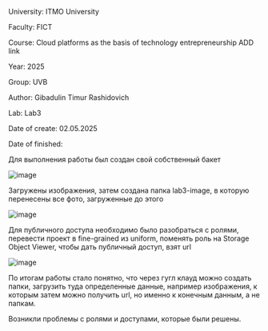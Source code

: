 University: ITMO University

Faculty: FICT

Course: Cloud platforms as the basis of technology entrepreneurship ADD link

Year: 2025

Group: UVB

Author: Gibadulin Timur Rashidovich

Lab: Lab3

Date of create: 02.05.2025

Date of finished: 

Для выполнения работы был создан свой собственный бакет

![image](https://github.com/user-attachments/assets/c0bb577d-5599-483c-9215-73931f14fc7f)

Загружены изображения, затем создана папка lab3-image, в которую перенесены все фото, загруженные до этого

![image](https://github.com/user-attachments/assets/fe4e4d0c-b093-4e1e-baa2-87147563214d)

Для публичного доступа необходимо было разобраться с ролями, перевести проект в fine-grained из uniform, поменять роль на Storage Object Viewer, чтобы дать публичный доступ, взят url

![image](https://github.com/user-attachments/assets/31b4dae3-c773-40df-89d6-00988d518a4a)

По итогам работы стало понятно, что через гугл клауд можно создать папки, загрузить туда определенные данные, например изображения, к которым затем можно получить url, но именно к конечным данным, а не папкам. 

Возникли проблемы с ролями и доступами, которые были решены.
